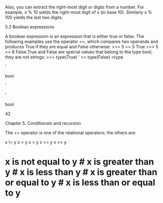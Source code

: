 Also, you can extract the right-most digit or digits from a number. For example, x % 10 yields the right-most digit of x (in base 10). Similarly x % 100 yields the last two digits.

5.2 Boolean expressions

A boolean expression is an expression that is either true or false. The following examples use the operator ==, which compares two operands and produces True if they are equal and False otherwise: >>> 5 == 5 True >>> 5 == 6 False True and False are special values that belong to the type bool; they are not strings: >>> type(True) ’ <type >>> type(False) <type

’

>

bool

’

’

bool

>

42

Chapter 5. Conditionals and recursion

The == operator is one of the relational operators; the others are:

x != y x > y x < y x >= y x <= y

# x is not equal to y # x is greater than y # x is less than y # x is greater than or equal to y # x is less than or equal to y